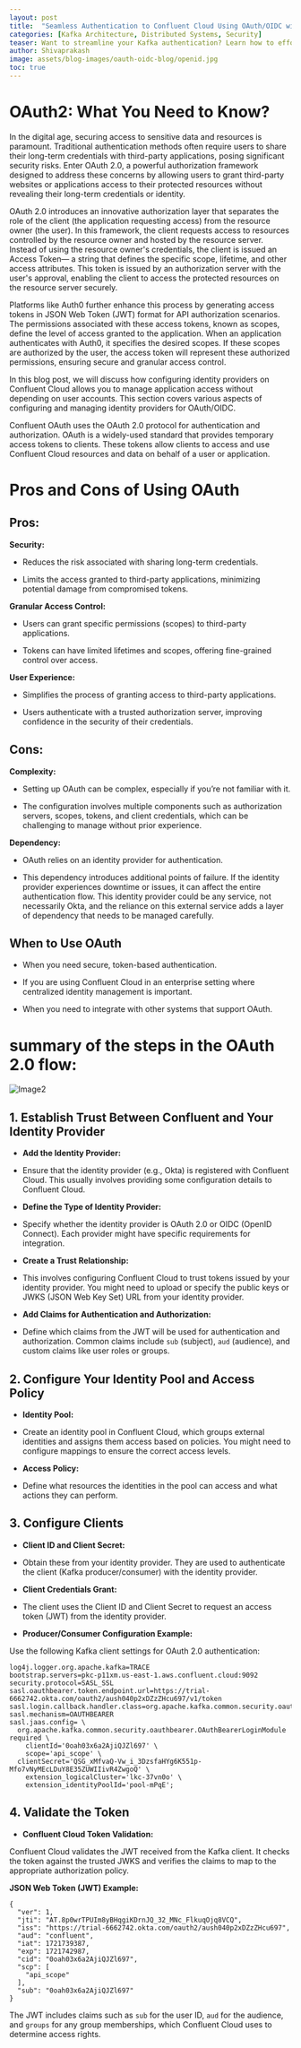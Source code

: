 ```yaml
---
layout: post
title:  "Seamless Authentication to Confluent Cloud Using OAuth/OIDC with Okta as Identity Provider"
categories: [Kafka Architecture, Distributed Systems, Security]
teaser: Want to streamline your Kafka authentication? Learn how to effortlessly integrate Confluent Cloud with OAuth/OIDC using Okta as your identity provider. This guide covers everything you need to set up secure and seamless authentication, ensuring smooth access to your Kafka resources. Discover the power of modern authentication and simplify your Kafka management today!
author: Shivaprakash
image: assets/blog-images/oauth-oidc-blog/openid.jpg
toc: true
---
```



# **OAuth2: What You Need to Know?**

In the digital age, securing access to sensitive data and resources is paramount. Traditional authentication methods often require users to share their long-term credentials with third-party applications, posing significant security risks. Enter OAuth 2.0, a powerful authorization framework designed to address these concerns by allowing users to grant third-party websites or applications access to their protected resources without revealing their long-term credentials or identity.

OAuth 2.0 introduces an innovative authorization layer that separates the role of the client (the application requesting access) from the resource owner (the user). In this framework, the client requests access to resources controlled by the resource owner and hosted by the resource server. Instead of using the resource owner's credentials, the client is issued an Access Token— a string that defines the specific scope, lifetime, and other access attributes. This token is issued by an authorization server with the user's approval, enabling the client to access the protected resources on the resource server securely.

Platforms like Auth0 further enhance this process by generating access tokens in JSON Web Token (JWT) format for API authorization scenarios. The permissions associated with these access tokens, known as scopes, define the level of access granted to the application. When an application authenticates with Auth0, it specifies the desired scopes. If these scopes are authorized by the user, the access token will represent these authorized permissions, ensuring secure and granular access control.

In this blog post, we will discuss how configuring identity providers on Confluent Cloud allows you to manage application access without depending on user accounts. This section covers various aspects of configuring and managing identity providers for OAuth/OIDC.

Confluent OAuth uses the OAuth 2.0 protocol for authentication and authorization. OAuth is a widely-used standard that provides temporary access tokens to clients. These tokens allow clients to access and use Confluent Cloud resources and data on behalf of a user or application.


# **Pros and Cons of Using OAuth**

## **Pros:**

**Security:**

- Reduces the risk associated with sharing long-term credentials.

- Limits the access granted to third-party applications, minimizing potential damage from compromised tokens.

**Granular Access Control:**

- Users can grant specific permissions (scopes) to third-party applications.

- Tokens can have limited lifetimes and scopes, offering fine-grained control over access.

**User Experience:**

- Simplifies the process of granting access to third-party applications.

- Users authenticate with a trusted authorization server, improving confidence in the security of their credentials.

## **Cons:**

**Complexity:**

- Setting up OAuth can be complex, especially if you’re not familiar with it.

- The configuration involves multiple components such as authorization servers, scopes, tokens, and client credentials, which can be challenging to manage without prior experience.

**Dependency:**

- OAuth relies on an identity provider for authentication.

- This dependency introduces additional points of failure. If the identity provider experiences downtime or issues, it can affect the entire authentication flow. This identity provider could be any service, not necessarily Okta, and the reliance on this external service adds a layer of dependency that needs to be managed carefully.

## **When to Use OAuth**

- When you need secure, token-based authentication.

- If you are using Confluent Cloud in an enterprise setting where centralized identity management is important.

- When you need to integrate with other systems that support OAuth.

# summary of the steps in the OAuth 2.0 flow:

![Image2](../assets/blog-images/oauth-oidc-blog/oauth.png)

## 1. Establish Trust Between Confluent and Your Identity Provider

- **Add the Identity Provider:**

- Ensure that the identity provider (e.g., Okta) is registered with Confluent Cloud. This usually involves providing some configuration details to Confluent Cloud.

- **Define the Type of Identity Provider:**

- Specify whether the identity provider is OAuth 2.0 or OIDC (OpenID Connect). Each provider might have specific requirements for integration.

- **Create a Trust Relationship:**

- This involves configuring Confluent Cloud to trust tokens issued by your identity provider. You might need to upload or specify the public keys or JWKS (JSON Web Key Set) URL from your identity provider.

- **Add Claims for Authentication and Authorization:**

- Define which claims from the JWT will be used for authentication and authorization. Common claims include `sub` (subject), `aud` (audience), and custom claims like user roles or groups.

## **2. Configure Your Identity Pool and Access Policy**

- **Identity Pool:**

- Create an identity pool in Confluent Cloud, which groups external identities and assigns them access based on policies. You might need to configure mappings to ensure the correct access levels.

- **Access Policy:**

- Define what resources the identities in the pool can access and what actions they can perform.

## **3. Configure Clients**

- **Client ID and Client Secret:**

- Obtain these from your identity provider. They are used to authenticate the client (Kafka producer/consumer) with the identity provider.

- **Client Credentials Grant:**

- The client uses the Client ID and Client Secret to request an access token (JWT) from the identity provider.

- **Producer/Consumer Configuration Example:**

Use the following Kafka client settings for OAuth 2.0 authentication:

```
log4j.logger.org.apache.kafka=TRACE
bootstrap.servers=pkc-p11xm.us-east-1.aws.confluent.cloud:9092
security.protocol=SASL_SSL
sasl.oauthbearer.token.endpoint.url=https://trial-6662742.okta.com/oauth2/aush040p2xDZzZHcu697/v1/token
sasl.login.callback.handler.class=org.apache.kafka.common.security.oauthbearer.secured.OAuthBearerLoginCallbackHandler
sasl.mechanism=OAUTHBEARER
sasl.jaas.config= \
  org.apache.kafka.common.security.oauthbearer.OAuthBearerLoginModule required \
    clientId='0oah03x6a2AjiQJZl697' \
    scope='api_scope' \
  clientSecret='QSG_xMfvaQ-Vw_i_3DzsfaHYg6K551p-Mfo7vNyMEcLDuY8E35ZUWIIivR4ZwgoQ' \
    extension_logicalCluster='lkc-37vn0o' \
    extension_identityPoolId='pool-mPqE';
```

## **4. Validate the Token**

- **Confluent Cloud Token Validation:**

Confluent Cloud validates the JWT received from the Kafka client. It checks the token against the trusted JWKS and verifies the claims to map to the appropriate authorization policy.

**JSON Web Token (JWT) Example:**

```
{
  "ver": 1,
  "jti": "AT.8p0wrTPUIm8yBHqgiKDrnJQ_32_MNc_FlkuqOjq8VCQ",
  "iss": "https://trial-6662742.okta.com/oauth2/aush040p2xDZzZHcu697",
  "aud": "confluent",
  "iat": 1721739387,
  "exp": 1721742987,
  "cid": "0oah03x6a2AjiQJZl697",
  "scp": [
    "api_scope"
  ],
  "sub": "0oah03x6a2AjiQJZl697"
}
```

The JWT includes claims such as `sub` for the user ID, `aud` for the audience, and `groups` for any group memberships, which Confluent Cloud uses to determine access rights.



